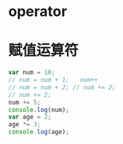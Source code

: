 # operator





#

# 赋值运算符

```js
var num = 10;
// num = num + 1;   num++
// num = num + 2; // num += 2;
// num += 2;
num += 5;
console.log(num);
var age = 2;
age *= 3;
console.log(age);
```